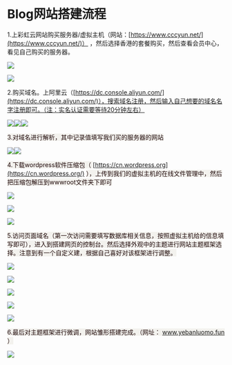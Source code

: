 # Blog网站搭建流程

1.上彩虹云网站购买服务器/虚拟主机（网站：[https://www.cccyun.net/](https://www.cccyun.net/)） ，然后选择香港的套餐购买，然后查看会员中心，看见自己购买的服务器。

![](https://cdn.nlark.com/yuque/0/2024/png/49967934/1730282636756-1072d2ea-4b76-4d04-9c8e-ba91b9ddb5ab.png)

![](https://cdn.nlark.com/yuque/0/2024/png/49967934/1730282651341-a9435708-a7b5-41b8-88d7-281f50d44575.png)



2.购买域名。上阿里云（[https://dc.console.aliyun.com/](https://dc.console.aliyun.com/)），搜索域名注册，然后输入自己想要的域名名字注册即可。（注：实名认证需要等待20分钟左右）

![](https://cdn.nlark.com/yuque/0/2024/png/49967934/1730282676555-eb311f41-fc53-4532-b5d8-79d9728bb1f1.png)![](https://cdn.nlark.com/yuque/0/2024/png/49967934/1730282684568-c553c444-8e50-4e6a-9fb4-23731a908cb8.png)![](https://cdn.nlark.com/yuque/0/2024/png/49967934/1730282714011-7b6c4df5-720e-4d98-82aa-01d3af0e6a81.png)

<font style="color:rgb(31, 9, 9);background-color:rgb(243, 242, 238);">3.对域名进行解析，其中记录值填写我们买的服务器的网站</font>

![](https://cdn.nlark.com/yuque/0/2024/png/49967934/1730282749153-f163aba6-fd0b-42c9-ada6-57347ec47f5a.png)![](https://cdn.nlark.com/yuque/0/2024/png/49967934/1730282758179-71604f6f-50aa-4b45-9603-b73d0c1b06df.png)

<font style="color:rgb(31, 9, 9);background-color:rgb(243, 242, 238);">4.下载wordpress软件压缩包（ </font>[https://cn.wordpress.org](https://cn.wordpress.org/) <font style="color:rgb(31, 9, 9);background-color:rgb(243, 242, 238);">），上传到我们的虚拟主机的在线文件管理中，然后把压缩包解压到wwwroot文件夹下即可</font>

![](https://cdn.nlark.com/yuque/0/2024/png/49967934/1730367385767-50f908ab-2bab-41ae-afdc-da9afcefee53.png)

![](https://cdn.nlark.com/yuque/0/2024/png/49967934/1730367737134-84517bb1-b8cd-4102-835c-a16435c0592a.png)

![](https://cdn.nlark.com/yuque/0/2024/png/49967934/1730367796446-e9edeff9-fd8f-4a95-9d3c-74dcf7f3406a.png)

<font style="color:rgb(31, 9, 9);background-color:rgb(243, 242, 238);">5.访问页面域名（第一次访问需要填写数据库相关信息，按照虚拟主机给的信息填写即可），进入到搭建网页的控制台。然后选择外观中的主题进行网站主题框架选择。注意到有一个自定义建，根据自己喜好对该框架进行调整。</font>

![](https://cdn.nlark.com/yuque/0/2024/png/49967934/1730368798107-288b0b78-2e8c-4365-ac60-fc495dc3565e.png)

![](https://cdn.nlark.com/yuque/0/2024/png/49967934/1730368022619-9493d4f4-4b58-44d7-8ec8-ed234449be68.png)

![](https://cdn.nlark.com/yuque/0/2024/png/49967934/1730368055524-f317c16d-d341-4ed0-9a79-881f2b5016d4.png)

![](https://cdn.nlark.com/yuque/0/2024/png/49967934/1730368117164-6b00ddb7-4ae5-4e01-85bc-c72ffd932d24.png)

![](https://cdn.nlark.com/yuque/0/2024/png/49967934/1730368413197-9f7f3c12-05bd-4b67-831a-5b0e7e03cb49.png)

<font style="color:rgb(31, 9, 9);background-color:rgb(243, 242, 238);">6.最后对主题框架进行微调，网站雏形搭建完成。（网址： www.yebanluomo.fun ）</font>

![](https://cdn.nlark.com/yuque/0/2024/png/49967934/1730282820034-076d89c6-9a43-43b3-8101-b413027e0e80.png)


